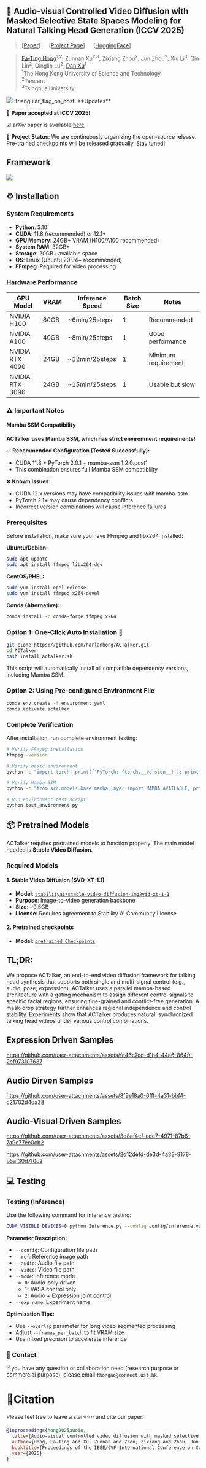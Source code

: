 
## :book: Audio-visual Controlled Video Diffusion with Masked Selective State Spaces Modeling for Natural Talking Head Generation (ICCV 2025)


> [[Paper](https://arxiv.org/abs/2504.02542)] &emsp; [[Project Page](https://harlanhong.github.io/publications/actalker/index.html)]  &emsp; [[HuggingFace](https://huggingface.co/papers/2504.02542)]<br>
<!-- > [Fa-Ting Hong](https://harlanhong.github.io), [Longhao Zhang](https://dblp.org/pid/236/7382.html), [Li Shen](https://scholar.google.co.uk/citations?user=ABbCaxsAAAAJ&hl=en), [Dan Xu](https://www.danxurgb.net) <br> -->
<!-- > The Hong Kong University of Science and Technology, Alibaba Cloud -->
> [Fa-Ting Hong](https://harlanhong.github.io)<sup>1,2</sup>, Zunnan Xu<sup>2,3</sup>, Zixiang Zhou<sup>2</sup>, Jun Zhou<sup>2</sup>, Xiu Li<sup>3</sup>, Qin Lin<sup>2</sup>, Qinglin Lu<sup>2</sup>, [Dan Xu](https://www.danxurgb.net)<sup>1</sup> <br>
> <sup>1</sup>The Hong Kong University of Science and Technology<br>
> <sup>2</sup>Tencent<br>
> <sup>3</sup>Tsinghua University

<img src="assets/teaser_compressed.jpg">
:triangular_flag_on_post: **Updates**  

🎉 **Paper accepted at ICCV 2025!** 

&#9745; arXiv paper is available [here](https://arxiv.org/abs/2504.02542)

🔧 **Project Status**: We are continuously organizing the open-source release. Pre-trained checkpoints will be released gradually. Stay tuned!

## Framework 
<img src="assets/framework.png">

## :gear: Installation

### System Requirements
- **Python**: 3.10
- **CUDA**: 11.8 (recommended) or 12.1+
- **GPU Memory**: 24GB+ VRAM (H100/A100 recommended)
- **System RAM**: 32GB+ 
- **Storage**: 20GB+ available space
- **OS**: Linux (Ubuntu 20.04+ recommended)
- **FFmpeg**: Required for video processing

### Hardware Performance
| GPU Model | VRAM | Inference Speed | Batch Size | Notes |
|-----------|------|----------------|------------|-------|
| NVIDIA H100 | 80GB | ~6min/25steps | 1 | Recommended |
| NVIDIA A100 | 40GB | ~8min/25steps | 1 | Good performance |
| NVIDIA RTX 4090 | 24GB | ~12min/25steps | 1 | Minimum requirement |
| NVIDIA RTX 3090 | 24GB | ~15min/25steps | 1 | Usable but slow |

### ⚠️ Important Notes

#### Mamba SSM Compatibility
**ACTalker uses Mamba SSM, which has strict environment requirements!** 

✅ **Recommended Configuration (Tested Successfully):**
- CUDA 11.8 + PyTorch 2.0.1 + mamba-ssm 1.2.0.post1
- This combination ensures full Mamba SSM compatibility

❌ **Known Issues:**
- CUDA 12.x versions may have compatibility issues with mamba-ssm
- PyTorch 2.1+ may cause dependency conflicts
- Incorrect version combinations will cause inference failures

### Prerequisites
Before installation, make sure you have FFmpeg and libx264 installed:

**Ubuntu/Debian:**
```bash
sudo apt update
sudo apt install ffmpeg libx264-dev
```

**CentOS/RHEL:**
```bash
sudo yum install epel-release
sudo yum install ffmpeg x264-devel
```

**Conda (Alternative):**
```bash
conda install -c conda-forge ffmpeg x264
```

### Option 1: One-Click Auto Installation 🚀

```bash
git clone https://github.com/harlanhong/ACTalker.git
cd ACTalker
bash install_actalker.sh
```

This script will automatically install all compatible dependency versions, including Mamba SSM.

### Option 2: Using Pre-configured Environment File

```bash
conda env create -f environment.yaml
conda activate actalker
```

### Complete Verification
After installation, run complete environment testing:
```bash
# Verify FFmpeg installation
ffmpeg -version

# Verify basic environment
python -c "import torch; print(f'PyTorch: {torch.__version__}'); print(f'CUDA available: {torch.cuda.is_available()}')"

# Verify Mamba SSM
python -c "from src.models.base.mamba_layer import MAMBA_AVAILABLE; print(f'Mamba available: {MAMBA_AVAILABLE}')"

# Run environment test script
python test_environment.py
```


## :package: Pretrained Models

ACTalker requires pretrained models to function properly. The main model needed is **Stable Video Diffusion**.

### Required Models

#### 1. Stable Video Diffusion (SVD-XT-1.1)
- **Model**: [`stabilityai/stable-video-diffusion-img2vid-xt-1-1`](https://huggingface.co/stabilityai/stable-video-diffusion-img2vid-xt-1-1)
- **Purpose**: Image-to-video generation backbone
- **Size**: ~9.5GB
- **License**: Requires agreement to Stability AI Community License

#### 2. Pretrained checkpoints
- **Model**: [`pretrained Checkpoints`](https://hkustconnect-my.sharepoint.com/:f:/g/personal/fhongac_connect_ust_hk/ErbIGCYPpIRDjFcPgtYXoMABt5HWl5XS_He18Tii4wGQ5A?e=TjmfjR)


## TL;DR:
We propose ACTalker, an end-to-end video diffusion framework for talking head synthesis that supports both single and multi-signal control (e.g., audio, pose, expression). ACTalker uses a parallel mamba-based architecture with a gating mechanism to assign different control signals to specific facial regions, ensuring fine-grained and conflict-free generation. A mask-drop strategy further enhances regional independence and control stability. Experiments show that ACTalker produces natural, synchronized talking head videos under various control combinations.

## Expression Driven Samples
https://github.com/user-attachments/assets/fc46c7cd-d1b4-44a6-8649-2ef973107637

## Audio Dirven Samples
https://github.com/user-attachments/assets/8f9e18a0-6fff-4a31-bbf4-c21702d4da38

## Audio-Visual Driven Samples
https://github.com/user-attachments/assets/3d8af4ef-edc7-4971-87b6-7a9c77ee0cb2

https://github.com/user-attachments/assets/2d12defd-de3d-4a33-8178-b5af30d7f0c2

## :computer: Testing


### Testing (Inference)
Use the following command for inference testing:

```bash
CUDA_VISIBLE_DEVICES=0 python Inference.py --config config/inference.yaml --ref assets/ref.jpg --audio assets/audio.mp3 --video assets/video.mp4 --mode 2
```

**Parameter Description:**
- `--config`: Configuration file path
- `--ref`: Reference image path
- `--audio`: Audio file path  
- `--video`: Video file path
- `--mode`: Inference mode
  - `0`: Audio-only driven
  - `1`: VASA control only
  - `2`: Audio + Expression joint control
- `--exp_name`: Experiment name


**Optimization Tips:**
- Use `--overlap` parameter for long video segmented processing
- Adjust `--frames_per_batch` to fit VRAM size
- Use mixed precision to accelerate inference

### :e-mail: Contact

If you have any question or collaboration need (research purpose or commercial purpose), please email `fhongac@connect.ust.hk`.

# 📍Citation 
Please feel free to leave a star⭐️⭐️⭐️ and cite our paper:
```bibtex
@inproceedings{hong2025audio,
  title={Audio-visual controlled video diffusion with masked selective state spaces modeling for natural talking head generation},
  author={Hong, Fa-Ting and Xu, Zunnan and Zhou, Zixiang and Zhou, Jun and Li, Xiu and Lin, Qin and Lu, Qinglin and Xu, Dan},
  booktitle={Proceedings of the IEEE/CVF International Conference on Computer Vision (ICCV)},
  year={2025}
}
``` 
